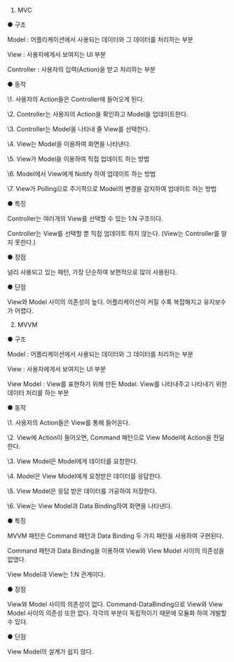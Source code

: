 1) MVC



● 구조

  Model : 어플리케이션에서 사용되는 데이터와 그 데이터를 처리하는 부분

  View : 사용자에게서 보여지는 UI 부분

  Controller : 사용자의 입력(Action)을 받고 처리하는 부분



● 동작

  \1. 사용자의 Action들은 Controller에 들어오게 된다.

  \2. Controller는 사용자의 Action을 확인하고 Model을 업데이트한다.

  \3. Controller는 Model을 나타내 줄 View를 선택한다.

  \4. View는 Model을 이용하여 화면을 나타낸다.

  \5. View가 Model을 이용하여 직접 업데이트 하는 방법

  \6. Model에서 View에게 Notify 하여 업데이트 하는 방법

  \7. View가 Polling으로 주기적으로 Model의 변경을 감지하여 업데이트 하는 방법



● 특징

  Controller는 여러개의 View를 선택할 수 있는 1:N 구조이다.

  Controller는 View를 선택할 뿐 직접 업데이트 하지 않는다. (View는 Controller를 알지 못한다.)



● 장점

  널리 사용되고 있는 패턴, 가장 단순하여 보편적으로 많이 사용된다.



● 단점

  View와 Model 사이의 의존성이 높다. 어플리케이션이 커질 수록 복잡해지고 유지보수가 어렵다.





2) MVVM



● 구조

  Model : 어플리케이션에서 사용되는 데이터와 그 데이터를 처리하는 부분

  View : 사용자에게서 보여지는 UI 부분

  View Model : View를 표현하기 위해 만든 Model. View를 나타내주고 나타내기 위한 데이터 처리를 하는 부분



● 동작

  \1. 사용자의 Action들은 View를 통해 들어온다.

  \2. View에 Action이 들어오면, Command 패턴으로 View Model에 Action을 전달한다.

  \3. View Model은 Model에게 데이터를 요청한다.

  \4. Model은 View Model에게 요청받은 데이터를 응답한다.

  \5. View Model은 응답 받은 데이터를 가공하여 저장한다.

  \6. View는 View Model과 Data Binding하여 화면을 나타낸다.



● 특징

  MVVM 패턴은 Command 패턴과 Data Binding 두 가지 패턴을 사용하여 구현된다.

  Command 패턴과 Data Binding을 이용하여 View와 View Model 사이의 의존성을 없앴다.

  View Model과 View는 1:N 관계이다.



● 장점

  View와 Model 사이의 의존성이 없다. Command-DataBinding으로 View와 View Model 사이의 의존성 또한 없다. 각각의 부분이 독립적이기 때문에 모듈화 하여 개발할 수 있다.



● 단점

  View Model의 설계가 쉽지 않다.